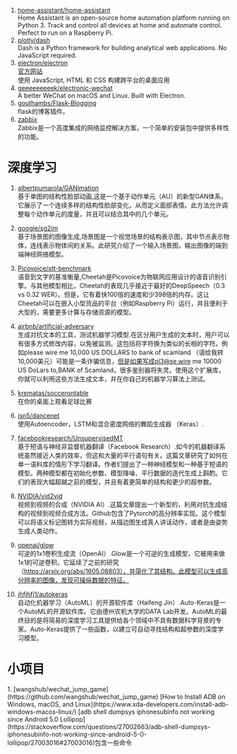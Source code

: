 1. [home-assistant/home-assistant](https://github.com/home-assistant/home-assistant)    
Home Assistant is an open-source home automation platform running on Python 3. Track and control all devices at home and automate control. Perfect to run on a Raspberry Pi.
2. [plotly/dash](https://github.com/plotly/dash)    
Dash is a Python framework for building analytical web applications. No JavaScript required.    
3. [electron/electron](https://github.com/electron/electron)   
[官方网站](https://electronjs.org/)     
使用 JavaScript, HTML 和 CSS 构建跨平台的桌面应用    
4. [geeeeeeeeek/electronic-wechat](https://github.com/geeeeeeeeek/electronic-wechat)    
A better WeChat on macOS and Linux. Built with Electron.
5. [gouthambs/Flask-Blogging](https://github.com/gouthambs/Flask-Blogging)    
flask的博客插件。
6. [zabbix](https://www.zabbix.com/)    
Zabbix是一个高度集成的网络监控解决方案，一个简单的安装包中提供多样性的功能。


# 深度学习
1. [albertpumarola/GANimation](https://github.com/albertpumarola/GANimation)  
基于单图的结构性脸部动画,这是一个基于动作单元（AU）的新型GAN体系，它展示了一个连续多样的结构性脸部变化，从而定义面部表情。此方法允许调整每个动作单元的度量，并且可以结合其中的几个单元。

2. [google/sg2im](https://github.com/google/sg2im)  
基于场景图的图像生成,场景图是一个视觉场景的结构表示图，其中节点表示物体，连线表示物体间的关系。此研究介绍了一个输入场景图，输出图像的端到端神经网络模型。
3. [Picovoice/stt-benchmark](https://github.com/Picovoice/stt-benchmark)    
语音到文字的基准衡量,Cheetah是Picovoice为物联网应用设计的语音识别引擎。与其他模型相比，Cheetah的表现几乎接近于最好的DeepSpeech（0.3 vs 0.32 WER）。但是，它有着快100倍的速度和少398倍的内存。这让Cheetah可以在嵌入小型货品的平台（例如Raspberry Pi）运行，并且便利于大型的，需要更多计算与存储资源的模型。
4. [airbnb/artificial-adversary](https://github.com/airbnb/artificial-adversary)    
生成对抗文本的工具，测试机器学习模型.在区分用户生成的文本时，用户可以有很多方式修改内容，以免被监测。这包括将字符换为类似的长相的字符。例如please wire me 10,000 US DOLLARS to bank of scamland （请给我转10,000美元）可能是一条诈骗信息，但是如果写成pl3@se.wire me 10000 US DoLars to,BANK of ScamIand，很多鉴别器将失灵。使用这个扩展库，你就可以利用这些方法生成文本，并在你自己的机器学习算法上测试。
5. [krematas/soccerontable](https://github.com/krematas/soccerontable)    
在你的桌面上观看足球比赛
6. [jsn5/dancenet](https://github.com/jsn5/dancenet)    
使用Autoencoder，LSTM和混合密度网络的舞蹈生成器 （Keras）.
7. [facebookresearch/UnsupervisedMT](https://github.com/facebookresearch/UnsupervisedMT)   
基于短语与神经非监督机器翻译（Facebook Research）.如今的机器翻译系统虽然接近人类的效率，但这和大量的平行语句有关。这篇文章研究了如何在单一语料库的情形下学习翻译。作者们提出了一种神经模型和一种基于短语的模型。两种模型都在初始化参数、模型降噪、平行数据的迭代生成上斟酌。它们的表现大幅超越之前的模型，并且有着更简单的结构和更少的超参数。
8. [NVIDIA/vid2vid](https://github.com/NVIDIA/vid2vid)    
视频到视频的合成（NVIDIA AI）.这篇文章提出一个新型的，利用对抗生成结构的视频到视频合成方法。Github包含了Pytorch的高分辨率实现。这个模型可以将语义标记图转为实际视频，从描边图生成真人讲话动作，或者是由姿势生成人类动作。
9. [openai/glow](https://github.com/openai/glow)    
可逆的1x1卷积生成流（OpenAI）.Glow是一个可逆的生成模型，它被用来做1x1的可逆卷积。它延续了之前的研究（https://arxiv.org/abs/1605.08803），并简化了其结构。此模型可以生成高分辨率的图像，发现可操纵数据的特征。
10. [jhfjhfj1/autokeras](https://github.com/jhfjhfj1/autokeras)    
自动化机器学习（AutoML）的开源软件库（Haifeng Jin）.Auto-Keras是一个AutoML的开源软件库。它由德州农机大学的DATA Lab开发。AutoML的最终目的是将简易的深度学习工具提供给各个领域中不具有数据科学背景的专家。Auto-Keras提供了一些函数，以建立可自动寻找结构和超参数的深度学习模型。

<h1 id='3'>小项目</h1>
1. [wangshub/wechat_jump_game](https://github.com/wangshub/wechat_jump_game)    
    [How to Install ADB on Windows, macOS, and Linux](https://www.xda-developers.com/install-adb-windows-macos-linux/)    
    [adb shell dumpsys iphonesubinfo not working since Android 5.0 Lollipop](https://stackoverflow.com/questions/27002663/adb-shell-dumpsys-iphonesubinfo-not-working-since-android-5-0-lollipop/27003016#27003016)包含一些命令
    
